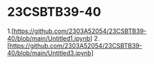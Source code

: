 # 23CSBTB39-40
1.[https://github.com/2303A52054/23CSBTB39-40/blob/main/Untitled1.ipynb]
2.[https://github.com/2303A52054/23CSBTB39-40/blob/main/Untitled3.ipynb]
